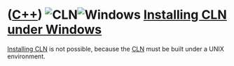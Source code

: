 # ([C++](Cpp.md)) ![CLN](PicCln.png)![Windows](PicWindows.png) [Installing CLN under Windows](CppClnInstallWindows.md)

[Installing CLN](CppClnInstall.md) is not possible, because the
[CLN](CppCln.md) must be built under a UNIX environment.

 

 

 

 

 

 

